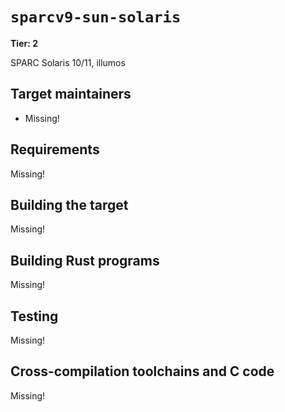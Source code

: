 # `sparcv9-sun-solaris`

**Tier: 2**

SPARC Solaris 10/11, illumos

## Target maintainers

- Missing!

## Requirements

Missing!

## Building the target

Missing!

## Building Rust programs

Missing!

## Testing

Missing!

## Cross-compilation toolchains and C code

Missing!
